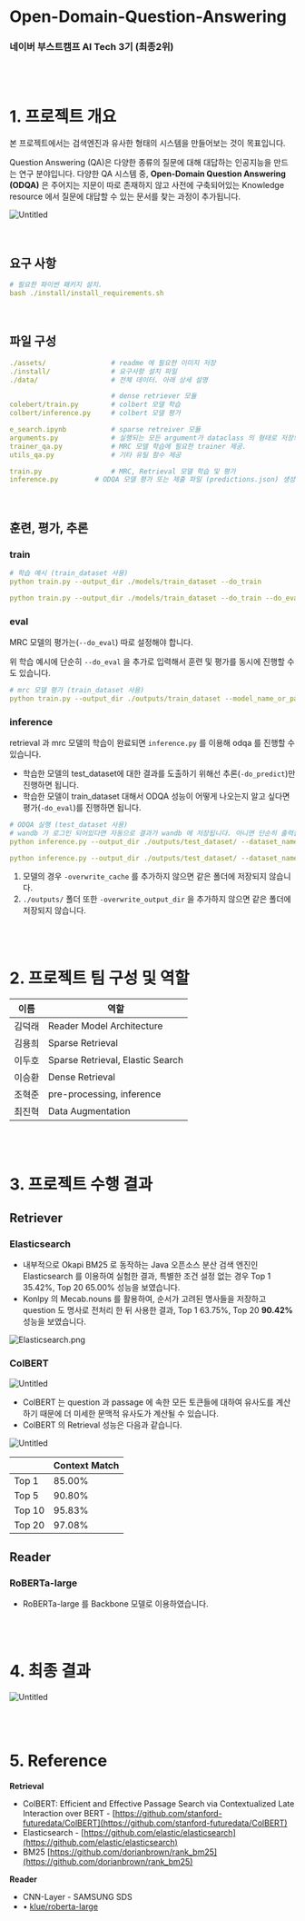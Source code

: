 # Open-Domain-Question-Answering

### 네이버 부스트캠프 AI Tech 3기 (최종2위)

<br>

<br>

# 1. 프로젝트 개요

본 프로젝트에서는 검색엔진과 유사한 형태의 시스템을 만들어보는 것이 목표입니다.

Question Answering (QA)은 다양한 종류의 질문에 대해 대답하는 인공지능을 만드는 연구 분야입니다. 다양한 QA 시스템 중, **Open-Domain Question Answering (ODQA)** 은 주어지는 지문이 따로 존재하지 않고 사전에 구축되어있는 Knowledge resource 에서 질문에 대답할 수 있는 문서를 찾는 과정이 추가됩니다.

![Untitled](Open-Domain-Question-Answering%2076c1043df3d544bc974b75b38bb6d2be/Untitled.png)

<br>

## **요구 사항**

```yaml
# 필요한 파이썬 패키지 설치. 
bash ./install/install_requirements.sh
```

<br>

## **파일 구성**

```yaml
./assets/                # readme 에 필요한 이미지 저장
./install/               # 요구사항 설치 파일 
./data/                  # 전체 데이터. 아래 상세 설명

                         # dense retriever 모듈
colebert/train.py        # colbert 모델 학습
colbert/inference.py     # colbert 모델 평가

e_search.ipynb           # sparse retreiver 모듈
arguments.py             # 실행되는 모든 argument가 dataclass 의 형태로 저장되어있음
trainer_qa.py            # MRC 모델 학습에 필요한 trainer 제공.
utils_qa.py              # 기타 유틸 함수 제공 

train.py                 # MRC, Retrieval 모델 학습 및 평가 
inference.py		 # ODQA 모델 평가 또는 제출 파일 (predictions.json) 생성
```

<br>

## **훈련, 평가, 추론**

### **train**

```yaml
# 학습 예시 (train_dataset 사용)
python train.py --output_dir ./models/train_dataset --do_train

python train.py --output_dir ./models/train_dataset --do_train --do_eval --overwrite_cache --overwrite_output_dir
```

### **eval**

MRC 모델의 평가는(`--do_eval`) 따로 설정해야 합니다.

위 학습 예시에 단순히 `--do_eval` 을 추가로 입력해서 훈련 및 평가를 동시에 진행할 수도 있습니다.

```yaml
# mrc 모델 평가 (train_dataset 사용)
python train.py --output_dir ./outputs/train_dataset --model_name_or_path ./models/train_dataset/ --do_eval
```

### **inference**

retrieval 과 mrc 모델의 학습이 완료되면 `inference.py` 를 이용해 odqa 를 진행할 수 있습니다.

- 학습한 모델의 test_dataset에 대한 결과를 도출하기 위해선 추론(`-do_predict`)만 진행하면 됩니다.
- 학습한 모델이 train_dataset 대해서 ODQA 성능이 어떻게 나오는지 알고 싶다면 평가(`-do_eval`)를 진행하면 됩니다.

```yaml
# ODQA 실행 (test_dataset 사용)
# wandb 가 로그인 되어있다면 자동으로 결과가 wandb 에 저장됩니다. 아니면 단순히 출력됩니다
python inference.py --output_dir ./outputs/test_dataset/ --dataset_name ../data/test_dataset/ --model_name_or_path ./models/train_dataset/ --do_predict

python inference.py --output_dir ./outputs/test_dataset/ --dataset_name ../data/test_dataset/ --model_name_or_path ./models/train_dataset/ --do_predict --overwrite_output_di
```

1. 모델의 경우 `-overwrite_cache` 를 추가하지 않으면 같은 폴더에 저장되지 않습니다.
2. `./outputs/` 폴더 또한 `-overwrite_output_dir` 을 추가하지 않으면 같은 폴더에 저장되지 않습니다.

<br>

<br>

# 2. 프로젝트 팀 구성 및 역할

| 이름 | 역할 |
| --- | --- |
| 김덕래 | Reader Model Architecture |
| 김용희 | Sparse Retrieval |
| 이두호 | Sparse Retrieval, Elastic Search |
| 이승환 | Dense Retrieval |
| 조혁준 | pre-processing, inference |
| 최진혁 | Data Augmentation |

<br>

<br>

# 3. 프로젝트 수행 결과

## Retriever

### Elasticsearch

- 내부적으로 Okapi BM25 로 동작하는 Java 오픈소스 분산 검색 엔진인 Elasticsearch 를 이용하여 실험한 결과, 특별한 조건 설정 없는 경우 Top 1 35.42%, Top 20 65.00% 성능을 보였습니다.
- Konlpy 의 Mecab.nouns 를 활용하여, 순서가 고려된 명사들을 저장하고 question 도 명사로 전처리 한 뒤 사용한 결과, Top 1 63.75%, Top 20 **90.42%** 성능을 보였습니다.

![Elasticsearch.png](Open-Domain-Question-Answering%2076c1043df3d544bc974b75b38bb6d2be/Elasticsearch.png)

### ColBERT

![Untitled](Open-Domain-Question-Answering%2076c1043df3d544bc974b75b38bb6d2be/Untitled%201.png)

- ColBERT 는 question 과 passage 에 속한 모든 토큰들에 대하여 유사도를 계산하기 때문에 더 미세한 문맥적 유사도가 계산될 수 있습니다.
- ColBERT 의 Retrieval 성능은 다음과 같습니다.

![Untitled](Open-Domain-Question-Answering%2076c1043df3d544bc974b75b38bb6d2be/Untitled%202.png)

|  | Context Match |
| --- | --- |
| Top 1 | 85.00% |
| Top 5 | 90.80% |
| Top 10 | 95.83% |
| Top 20 | 97.08% |

## Reader

### **RoBERTa-large**

- RoBERTa-large 를 Backbone 모델로 이용하였습니다.

<br>

<br>

# 4. 최종 결과

![Untitled](Open-Domain-Question-Answering%2076c1043df3d544bc974b75b38bb6d2be/Untitled%203.png)

<br>

<br>

# 5. Reference

**Retrieval**

- ColBERT: Efficient and Effective Passage Search via Contextualized Late Interaction over BERT - [https://github.com/stanford-futuredata/ColBERT](https://github.com/stanford-futuredata/ColBERT)
- Elasticsearch - [https://github.com/elastic/elasticsearch](https://github.com/elastic/elasticsearch)
- BM25 [https://github.com/dorianbrown/rank_bm25](https://github.com/dorianbrown/rank_bm25)

**Reader**

- CNN-Layer - SAMSUNG SDS
- • [klue/roberta-large](https://huggingface.co/klue/roberta-large)
